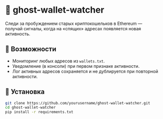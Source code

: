 # 👻 ghost-wallet-watcher

Следи за пробуждением старых криптокошельков в Ethereum — получай сигналы, когда на «спящих» адресах появляется новая активность.

## 🚀 Возможности

- Мониторинг любых адресов из `wallets.txt`.
- Уведомление (в консоли) при первом признаке активности.
- Лог активных адресов сохраняется и не дублируется при повторной активности.

## 🧪 Установка

```bash
git clone https://github.com/yourusername/ghost-wallet-watcher.git
cd ghost-wallet-watcher
pip install -r requirements.txt
